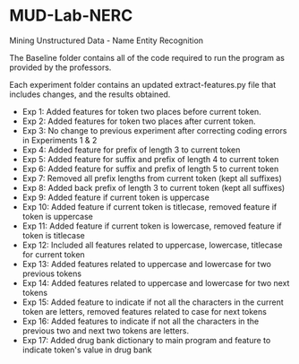 # MUD-Lab-NERC
Mining Unstructured Data - Name Entity Recognition

The Baseline folder contains all of the code required to run the program as provided by the professors.

Each experiment folder contains an updated extract-features.py file that includes changes, and the results obtained.

- Exp 1: Added features for token two places before current token.
- Exp 2: Added features for token two places after current token.
- Exp 3: No change to previous experiment after correcting coding errors in Experiments 1 & 2
- Exp 4: Added feature for prefix of length 3 to current token
- Exp 5: Added feature for suffix and prefix of length 4 to current token
- Exp 6: Added feature for suffix and prefix of length 5 to current token
- Exp 7: Removed all prefix lengths from current token (kept all suffixes)
- Exp 8: Added back prefix of length 3 to current token (kept all suffixes)
- Exp 9: Added feature if current token is uppercase
- Exp 10: Added feature if current token is titlecase, removed feature if token is uppercase
- Exp 11: Added feature if current token is lowercase, removed feature if token is titlecase
- Exp 12: Included all features related to uppercase, lowercase, titlecase for current token
- Exp 13: Added features related to uppercase and lowercase for two previous tokens
- Exp 14: Added features related to uppercase and lowercase for two next tokens
- Exp 15: Added feature to indicate if not all the characters in the current token are letters, removed features related to case for next tokens
- Exp 16: Added features to indicate if not all the characters in the previous two and next two tokens are letters.
- Exp 17: Added drug bank dictionary to main program and feature to indicate token's value in drug bank
